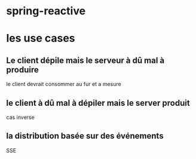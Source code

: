 # spring-reactive

# les use cases

## Le client dépile mais le serveur à dû mal à produire
le client devrait consommer au fur et a mesure

## le client à dû mal à dépiler mais le server produit
cas inverse

## la distribution basée sur des événements
SSE


